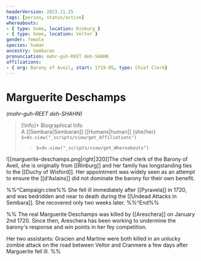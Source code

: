 ```yaml
---
headerVersion: 2023.11.25
tags: [person, status/active]
whereabouts: 
- { type: home, location: Rinburg }
- { type: home, location: Veltor }
gender: female
species: human
ancestry: Sembaran
pronunciation: mahr-guh-REET deh-SHAHN
affiliations:
- { org: Barony of Aveil, start: 1719-05, type: Chief Clerk}
---
```

# Marguerite Deschamps
*(mahr-guh-REET deh-SHAHN)*
>[!info]+ Biographical Info  
> A [[Sembara|Sembaran]] [[Humans|human]] (she/her)  
> `$=dv.view("_scripts/view/get_Affiliations")`  
>> `$=dv.view("_scripts/view/get_Whereabouts")`

![[marguerite-deschamps.png|right|320]]The chief clerk of the Barony of Aveil, she is originally from [[Rinburg]] and her family has longstanding ties to the [[Duchy of Wisford]]. Her appointment was widely seen as an attempt to ensure the [[d'Aslains]] did not dominate the barony for their own benefit. 

%%^Campaign:clee%%
She fell ill immediately after [[Pyravela]] in 1720, and was bedridden and near to death during the [[Undead Attacks in Sembara]]. She recovered only two weeks later.
%%^End%%

%% 
The real Marguerite Deschamps was killed by [[Areschera]] on January 2nd 1720. Since then, Areschera has been working to undermine the barony's response and win points in her fey competition.

Her two assistants:  Gracien and Martine were both killed in an unlucky zombie attack on the road between Veltor and Cranmere a few days after Marguerite fell ill.
%%